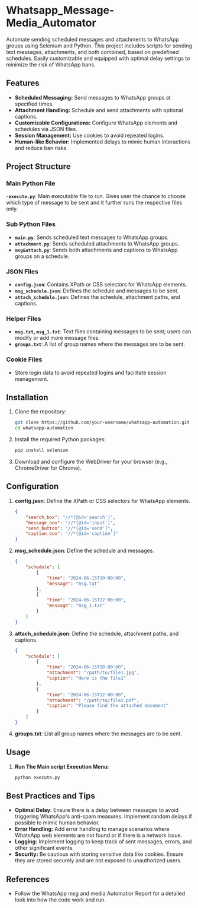 # Whatsapp_Message-Media_Automator

Automate sending scheduled messages and attachments to WhatsApp groups using Selenium and Python. This project includes scripts for sending text messages, attachments, and both combined, based on predefined schedules. Easily customizable and equipped with optimal delay settings to minimize the risk of WhatsApp bans.

## Features

- **Scheduled Messaging:** Send messages to WhatsApp groups at specified times.
- **Attachment Handling:** Schedule and send attachments with optional captions.
- **Customizable Configurations:** Configure WhatsApp elements and schedules via JSON files.
- **Session Management:** Use cookies to avoid repeated logins.
- **Human-like Behavior:** Implemented delays to mimic human interactions and reduce ban risks.

## Project Structure

### Main Python File
-**`execute.py`**: Main executable file to run. Gives user the chance to choose which type of message to be sent and it further runs the respective files only.

### Sub Python Files
- **`main.py`**: Sends scheduled text messages to WhatsApp groups.
- **`attachment.py`**: Sends scheduled attachments to WhatsApp groups.
- **`msg&attach.py`**: Sends both attachments and captions to WhatsApp groups on a schedule.

### JSON Files
- **`config.json`**: Contains XPath or CSS selectors for WhatsApp elements.
- **`msg_schedule.json`**: Defines the schedule and messages to be sent.
- **`attach_schedule.json`**: Defines the schedule, attachment paths, and captions.

### Helper Files
- **`msg.txt`, `msg_1.txt`**: Text files containing messages to be sent; users can modify or add more message files.
- **`groups.txt`**: A list of group names where the messages are to be sent.

### Cookie Files
- Store login data to avoid repeated logins and facilitate session management.

## Installation

1. Clone the repository:
    ```sh
    git clone https://github.com/your-username/whatsapp-automation.git
    cd whatsapp-automation
    ```

2. Install the required Python packages:
    ```sh
    pip install selenium
    ```

3. Download and configure the WebDriver for your browser (e.g., ChromeDriver for Chrome).

## Configuration

1. **config.json**: Define the XPath or CSS selectors for WhatsApp elements.
    ```json
    {
        "search_box": "//*[@id='search']",
        "message_box": "//*[@id='input']",
        "send_button": "//*[@id='send']",
        "caption_box": "//*[@id='caption']"
    }
    ```

2. **msg_schedule.json**: Define the schedule and messages.
    ```json
    {
        "schedule": [
            {
                "time": "2024-06-15T10:00:00",
                "message": "msg.txt"
            },
            {
                "time": "2024-06-15T12:00:00",
                "message": "msg_1.txt"
            }
        ]
    }
    ```

3. **attach_schedule.json**: Define the schedule, attachment paths, and captions.
    ```json
    {
        "schedule": [
            {
                "time": "2024-06-15T10:00:00",
                "attachment": "/path/to/file1.jpg",
                "caption": "Here is the file1"
            },
            {
                "time": "2024-06-15T12:00:00",
                "attachment": "/path/to/file2.pdf",
                "caption": "Please find the attached document"
            }
        ]
    }
    ```

4. **groups.txt**: List all group names where the messages are to be sent.

## Usage

1. **Run The Main script Execution Menu:**
    ```sh
    python execute.py
    ```



## Best Practices and Tips

- **Optimal Delay:** Ensure there is a delay between messages to avoid triggering WhatsApp's anti-spam measures. Implement random delays if possible to mimic human behavior.
- **Error Handling:** Add error handling to manage scenarios where WhatsApp web elements are not found or if there is a network issue.
- **Logging:** Implement logging to keep track of sent messages, errors, and other significant events.
- **Security:** Be cautious with storing sensitive data like cookies. Ensure they are stored securely and are not exposed to unauthorized users.

## References
- Follow the WhatsApp msg and media Automatior Report for a detailed look into how the code work and run.






